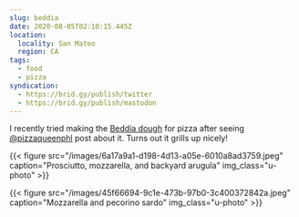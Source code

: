 ```yaml
---
slug: beddia
date: 2020-08-05T02:10:15.445Z
location:
  locality: San Mateo
  region: CA
tags:
  - food
  - pizza
syndication:
  - https://brid.gy/publish/twitter
  - https://brid.gy/publish/mastodon
---
```

I recently tried making the [Beddia dough](https://www.inquirer.com/food/craig-laban/philly-chefs-recipes-pizza-cookbooks-home-cooking-family-kitchen-laban-20200320.html) for pizza after seeing [@pizzaqueenphl](http://www.pizzaqueenphl.com/2020/06/28/pizza-making-questions/) post about it. Turns out it grills up nicely!

{{< figure src="/images/6a17a9a1-d198-4d13-a05e-6010a8ad3759.jpeg" caption="Prosciutto, mozzarella, and backyard arugula" img_class="u-photo" >}}

{{< figure src="/images/45f66694-9c1e-473b-97b0-3c400372842a.jpeg" caption="Mozzarella and pecorino sardo" img_class="u-photo" >}}